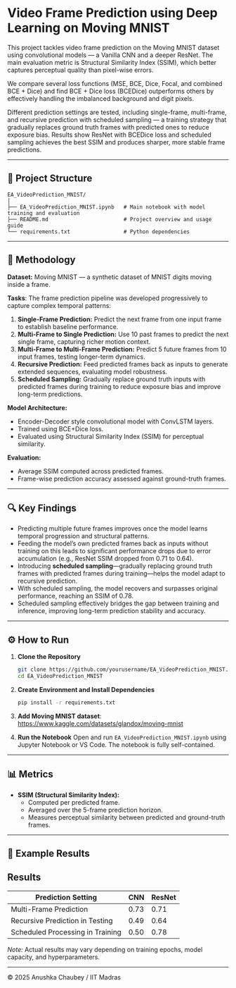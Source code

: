 
# Video Frame Prediction using Deep Learning on Moving MNIST

This project tackles video frame prediction on the Moving MNIST dataset using convolutional models — a Vanilla CNN and a deeper ResNet. The main evaluation metric is Structural Similarity Index (SSIM), which better captures perceptual quality than pixel-wise errors.

We compare several loss functions (MSE, BCE, Dice, Focal, and combined BCE + Dice) and find BCE + Dice loss (BCEDice) outperforms others by effectively handling the imbalanced background and digit pixels.

Different prediction settings are tested, including single-frame, multi-frame, and recursive prediction with scheduled sampling — a training strategy that gradually replaces ground truth frames with predicted ones to reduce exposure bias. Results show ResNet with BCEDice loss and scheduled sampling achieves the best SSIM and produces sharper, more stable frame predictions.

---

## 📁 Project Structure

```
EA_VideoPrediction_MNIST/
│
├── EA_VideoPrediction_MNIST.ipynb   # Main notebook with model training and evaluation
├── README.md                        # Project overview and usage guide
└── requirements.txt                 # Python dependencies
```

---

## 🧠 Methodology
**Dataset:** Moving MNIST — a synthetic dataset of MNIST digits moving inside a frame.

**Tasks**: The frame prediction pipeline was developed progressively to capture complex temporal patterns:

1. **Single-Frame Prediction:** Predict the next frame from one input frame to establish baseline performance.  
2. **Multi-Frame to Single Prediction:** Use 10 past frames to predict the next single frame, capturing richer motion context.  
3. **Multi-Frame to Multi-Frame Prediction:** Predict 5 future frames from 10 input frames, testing longer-term dynamics.  
4. **Recursive Prediction:** Feed predicted frames back as inputs to generate extended sequences, evaluating model robustness.  
5. **Scheduled Sampling:** Gradually replace ground truth inputs with predicted frames during training to reduce exposure bias and improve long-term predictions.

**Model Architecture:**
  - Encoder-Decoder style convolutional model with ConvLSTM layers.
  - Trained using BCE+Dice loss.
  - Evaluated using Structural Similarity Index (SSIM) for perceptual similarity.

**Evaluation:**
  - Average SSIM computed across predicted frames.
  - Frame-wise prediction accuracy assessed against ground-truth frames.

---

## 🔍 Key Findings

- Predicting multiple future frames improves once the model learns temporal progression and structural patterns.  
- Feeding the model’s own predicted frames back as inputs without training on this leads to significant performance drops due to error accumulation (e.g., ResNet SSIM dropped from 0.71 to 0.64).  
- Introducing **scheduled sampling**—gradually replacing ground truth frames with predicted frames during training—helps the model adapt to recursive prediction.  
- With scheduled sampling, the model recovers and surpasses original performance, reaching an SSIM of 0.78.  
- Scheduled sampling effectively bridges the gap between training and inference, improving long-term prediction stability and accuracy.

---

## ⚙️ How to Run

1. **Clone the Repository**
   ```bash
   git clone https://github.com/yourusername/EA_VideoPrediction_MNIST.git
   cd EA_VideoPrediction_MNIST
   ```

2. **Create Environment and Install Dependencies**
   ```bash
   pip install -r requirements.txt
   ```
3. **Add Moving MNIST dataset**: https://www.kaggle.com/datasets/glandox/moving-mnist
4. **Run the Notebook**
   Open and run `EA_VideoPrediction_MNIST.ipynb` using Jupyter Notebook or VS Code. The notebook is fully self-contained.

---

## 📊 Metrics

- **SSIM (Structural Similarity Index):**
  - Computed per predicted frame.
  - Averaged over the 5-frame prediction horizon.
  - Measures perceptual similarity between predicted and ground-truth frames.

---

## 📌 Example Results

## Results

| Prediction Setting            | CNN  | ResNet |
|------------------------------|------|-----------|
| Multi-Frame Prediction        | 0.73 | 0.71      |
| Recursive Prediction in Testing | 0.49 | 0.64      |
| Scheduled Processing in Training | 0.50 | 0.78      |


*Note:* Actual results may vary depending on training epochs, model capacity, and hyperparameters.

---


© 2025 Anushka Chaubey / IIT Madras
